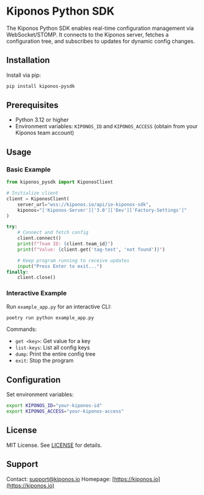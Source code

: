 # Kiponos Python SDK

The Kiponos Python SDK enables real-time configuration management via WebSocket/STOMP. It connects to the Kiponos server, fetches a configuration tree, and subscribes to updates for dynamic config changes.

## Installation

Install via pip:

```bash
pip install kiponos-pysdk
```

## Prerequisites

- Python 3.12 or higher
- Environment variables: `KIPONOS_ID` and `KIPONOS_ACCESS` (obtain from your Kiponos team account)

## Usage

### Basic Example

```python
from kiponos_pysdk import KiponosClient

# Initialize client
client = KiponosClient(
    server_url="wss://kiponos.io/api/io-kiponos-sdk",
    kiponos="['Kiponos-Server']['3.0']['Dev']['Factory-Settings']"
)

try:
    # Connect and fetch config
    client.connect()
    print(f"Team ID: {client.team_id}")
    print(f"Value: {client.get('tag-test', 'not found')}")

    # Keep program running to receive updates
    input("Press Enter to exit...")
finally:
    client.close()
```

### Interactive Example

Run `example_app.py` for an interactive CLI:

```bash
poetry run python example_app.py
```

Commands:
- `get <key>`: Get value for a key
- `list-keys`: List all config keys
- `dump`: Print the entire config tree
- `exit`: Stop the program

## Configuration

Set environment variables:

```bash
export KIPONOS_ID="your-kiponos-id"
export KIPONOS_ACCESS="your-kiponos-access"
```

## License

MIT License. See [LICENSE](LICENSE) for details.

## Support

Contact: [support@kiponos.io](mailto:support@kiponos.io)
Homepage: [https://kiponos.io](https://kiponos.io)
